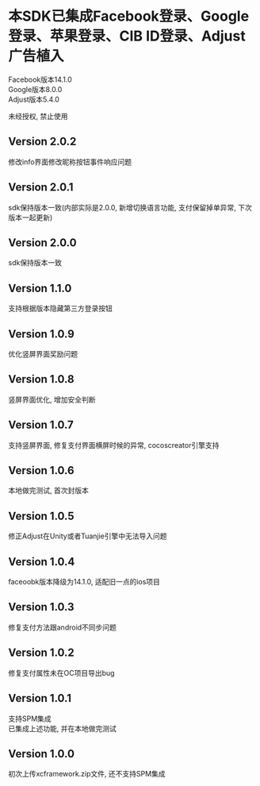 # 本SDK已集成Facebook登录、Google登录、苹果登录、CIB ID登录、Adjust广告植入  
Facebook版本14.1.0  
Google版本8.0.0  
Adjust版本5.4.0  

未经授权, 禁止使用  

## Version 2.0.2  
修改info界面修改昵称按钮事件响应问题  

## Version 2.0.1  
sdk保持版本一致(内部实际是2.0.0, 新增切换语言功能, 支付保留掉单异常, 下次版本一起更新)  

## Version 2.0.0  
sdk保持版本一致  

## Version 1.1.0  
支持根据版本隐藏第三方登录按钮  

## Version 1.0.9  
优化竖屏界面奖励问题  

## Version 1.0.8  
竖屏界面优化, 增加安全判断  

## Version 1.0.7  
支持竖屏界面, 修复支付界面横屏时候的异常, cocoscreator引擎支持  

## Version 1.0.6  
本地做完测试, 首次封版本  

## Version 1.0.5  
修正Adjust在Unity或者Tuanjie引擎中无法导入问题  

## Version 1.0.4  
faceoobk版本降级为14.1.0, 适配旧一点的ios项目  

## Version 1.0.3  
修复支付方法跟android不同步问题  

## Version 1.0.2  
修复支付属性未在OC项目导出bug  

## Version 1.0.1  
支持SPM集成  
已集成上述功能, 并在本地做完测试  

## Version 1.0.0  
初次上传xcframework.zip文件, 还不支持SPM集成